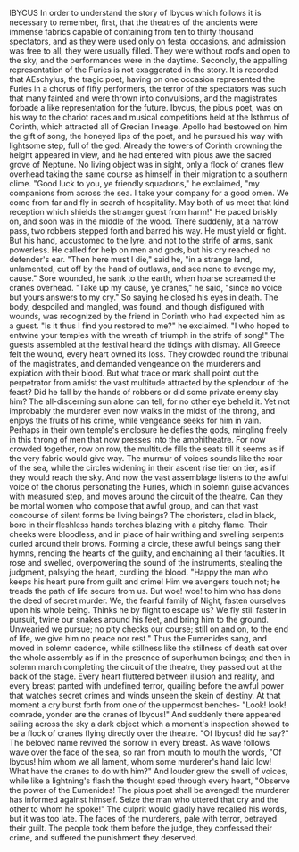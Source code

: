 IBYCUS
  In order to understand the story of Ibycus which follows it is
  necessary to remember, first, that the theatres of the ancients were
  immense fabrics capable of containing from ten to thirty thousand
  spectators, and as they were used only on festal occasions, and
  admission was free to all, they were usually filled. They were without
  roofs and open to the sky, and the performances were in the daytime.
  Secondly, the appalling representation of the Furies is not
  exaggerated in the story. It is recorded that AEschylus, the tragic
  poet, having on one occasion represented the Furies in a chorus of
  fifty performers, the terror of the spectators was such that many
  fainted and were thrown into convulsions, and the magistrates
  forbade a like representation for the future.
  Ibycus, the pious poet, was on his way to the chariot races and
  musical competitions held at the Isthmus of Corinth, which attracted
  all of Grecian lineage. Apollo had bestowed on him the gift of song,
  the honeyed lips of the poet, and he pursued his way with lightsome
  step, full of the god. Already the towers of Corinth crowning the
  height appeared in view, and he had entered with pious awe the
  sacred grove of Neptune. No living object was in sight, only a flock
  of cranes flew overhead taking the same course as himself in their
  migration to a southern clime. "Good luck to you, ye friendly
  squadrons," he exclaimed, "my companions from across the sea. I take
  your company for a good omen. We come from far and fly in search of
  hospitality. May both of us meet that kind reception which shields the
  stranger guest from harm!"
  He paced briskly on, and soon was in the middle of the wood. There
  suddenly, at a narrow pass, two robbers stepped forth and barred his
  way. He must yield or fight. But his hand, accustomed to the lyre, and
  not to the strife of arms, sank powerless. He called for help on men
  and gods, but his cry reached no defender's ear. "Then here must I
  die," said he, "in a strange land, unlamented, cut off by the hand
  of outlaws, and see none to avenge my, cause." Sore wounded, he sank
  to the earth, when hoarse screamed the cranes overhead. "Take up my
  cause, ye cranes," he said, "since no voice but yours answers to my
  cry." So saying he closed his eyes in death.
  The body, despoiled and mangled, was found, and though disfigured
  with wounds, was recognized by the friend in Corinth who had
  expected him as a guest. "Is it thus I find you restored to me?" he
  exclaimed. "I who hoped to entwine your temples with the wreath of
  triumph in the strife of song!"
  The guests assembled at the festival heard the tidings with
  dismay. All Greece felt the wound, every heart owned its loss. They
  crowded round the tribunal of the magistrates, and demanded
  vengeance on the murderers and expiation with their blood.
  But what trace or mark shall point out the perpetrator from amidst
  the vast multitude attracted by the splendour of the feast? Did he
  fall by the hands of robbers or did some private enemy slay him? The
  all-discerning sun alone can tell, for no other eye beheld it. Yet not
  improbably the murderer even now walks in the midst of the throng, and
  enjoys the fruits of his crime, while vengeance seeks for him in vain.
  Perhaps in their own temple's enclosure he defies the gods, mingling
  freely in this throng of men that now presses into the amphitheatre.
  For now crowded together, row on row, the multitude fills the
  seats till it seems as if the very fabric would give way. The murmur
  of voices sounds like the roar of the sea, while the circles
  widening in their ascent rise tier on tier, as if they would reach the
  sky.
  And now the vast assemblage listens to the awful voice of the chorus
  personating the Furies, which in solemn guise advances with measured
  step, and moves around the circuit of the theatre. Can they be
  mortal women who compose that awful group, and can that vast concourse
  of silent forms be living beings?
  The choristers, clad in black, bore in their fleshless hands torches
  blazing with a pitchy flame. Their cheeks were bloodless, and in place
  of hair writhing and swelling serpents curled around their brows.
  Forming a circle, these awful beings sang their hymns, rending the
  hearts of the guilty, and enchaining all their faculties. It rose
  and swelled, overpowering the sound of the instruments, stealing the
  judgment, palsying the heart, curdling the blood.
  "Happy the man who keeps his heart pure from guilt and crime! Him we
  avengers touch not; he treads the path of life secure from us. But
  woe! woe! to him who has done the deed of secret murder. We, the
  fearful family of Night, fasten ourselves upon his whole being. Thinks
  he by flight to escape us? We fly still faster in pursuit, twine our
  snakes around his feet, and bring him to the ground. Unwearied we
  pursue; no pity checks our course; still on and on, to the end of
  life, we give him no peace nor rest." Thus the Eumenides sang, and
  moved in solemn cadence, while stillness like the stillness of death
  sat over the whole assembly as if in the presence of superhuman
  beings; and then in solemn march completing the circuit of the
  theatre, they passed out at the back of the stage.
  Every heart fluttered between illusion and reality, and every breast
  panted with undefined terror, quailing before the awful power that
  watches secret crimes and winds unseen the skein of destiny. At that
  moment a cry burst forth from one of the uppermost benches- "Look!
  look! comrade, yonder are the cranes of Ibycus!" And suddenly there
  appeared sailing across the sky a dark object which a moment's
  inspection showed to be a flock of cranes flying directly over the
  theatre. "Of Ibycus! did he say?" The beloved name revived the
  sorrow in every breast. As wave follows wave over the face of the sea,
  so ran from mouth to mouth the words, "Of Ibycus! him whom we all
  lament, whom some murderer's hand laid low! What have the cranes to do
  with him?" And louder grew the swell of voices, while like a
  lightning's flash the thought sped through every heart, "Observe the
  power of the Eumenides! The pious poet shall be avenged! the
  murderer has informed against himself. Seize the man who uttered
  that cry and the other to whom he spoke!"
  The culprit would gladly have recalled his words, but it was too
  late. The faces of the murderers, pale with terror, betrayed their
  guilt. The people took them before the judge, they confessed their
  crime, and suffered the punishment they deserved.